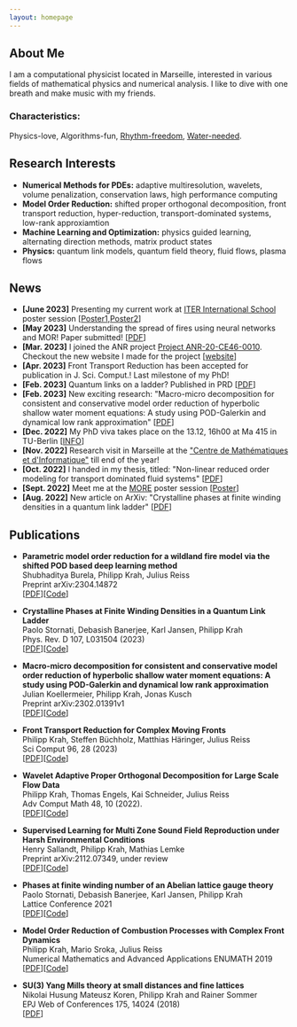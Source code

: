 ```yaml
---
layout: homepage
---
```


## About Me
I am a computational physicist located in Marseille, interested in various fields of mathematical physics and numerical analysis. 
I like to dive with one breath and make music with my friends.

### Characteristics: 
Physics-love, Algorithms-fun, [Rhythm-freedom](https://soundcloud.com/massesandbells), [Water-needed](https://www.tc-lichtenberg.de/aktuelles/aktivit%C3%A4ten-2021/tauchen-in-ammelshain.html).

## Research Interests

- **Numerical Methods for PDEs:** adaptive multiresolution, wavelets, volume penalization, conservation laws, high performance computing
- **Model Order Reduction:** shifted proper orthogonal decomposition, front transport reduction, hyper-reduction, transport-dominated systems, low-rank approxiamtion
- **Machine Learning and Optimization:** physics guided learning, alternating direction methods, matrix product states
- **Physics:** quantum link models, quantum field theory, fluid flows, plasma flows

## News

- **[June 2023]** Presenting my current work at [ITER International School](https://iis2023.sciencesconf.org/) poster session [[Poster1](https://Philipp137.github.io/assets/poster/20230628_Poster_KrahYinBergmannNaveSchneider.pdf),[Poster2](https://Philipp137.github.io/assets/poster/20230628_Poster_KoellermeierKrah.pdf)]
- **[May 2023]** Understanding the spread of fires using neural networks and MOR! Paper submitted! [[PDF](https://arxiv.org/pdf/2304.14872.pdf)]
- **[Mar. 2023]** I joined the ANR project [Project ANR-20-CE46-0010](https://anr.fr/Projet-ANR-20-CE46-0010). Checkout the new website I made for the project [[website](https://characteristicmappingmethod.github.io/)]
- **[Apr. 2023]** Front Transport Reduction has been accepted for publication in J. Sci. Comput.! Last milestone of my PhD!
- **[Feb. 2023]** Quantum links on a ladder? Published in PRD [[PDF](https://journals.aps.org/prd/pdf/10.1103/PhysRevD.107.L031504)]
- **[Feb. 2023]** New exciting research: "Macro-micro decomposition for consistent and conservative model order reduction of hyperbolic shallow water moment equations: A study using POD-Galerkin and dynamical low rank approximation" [[PDF](https://arxiv.org/pdf/2302.01391.pdf)] 
- **[Dec. 2022]** My PhD viva takes place on the 13.12, 16h00 at Ma 415 in TU-Berlin [[INFO](https://Philipp137.github.io/assets/other/invite_PhD_Krah.pdf)]
- **[Nov. 2022]** Research visit in Marseille at the ["Centre de Mathématiques et d'Informatique"](http://www.i2m.univ-amu.fr/en/home/) till end of the year!
- **[Oct. 2022]** I handed in my thesis, titled: "Non-linear reduced order modeling for transport dominated fluid systems" [[PDF](https://api-depositonce.tu-berlin.de/server/api/core/bitstreams/ed4a9828-2563-442a-8062-84f7989975ce/content)]
- **[Sept. 2022]** Meet me at the [MORE](https://more.sciencesconf.org) poster session [[Poster](https://Philipp137.github.io/assets/poster/Poster_KoellermeierKrahKusch.pdf)]
- **[Aug. 2022]** New article on ArXiv: "Crystalline phases at finite winding densities in a quantum link ladder" [[PDF](https://arxiv.org/pdf/2208.01964.pdf)] 

## Publications

- **Parametric model order reduction for a wildland fire model via the shifted POD based deep learning method**
  <br>
  Shubhaditya Burela, Philipp Krah, Julius Reiss
  <br>
  Preprint arXiv:2304.14872
  <br>
  [[PDF](https://arxiv.org/abs/2304.14872)][[Code](https://github.com/MOR-transport/sPOD-NN-paper)]


- **Crystalline Phases at Finite Winding Densities in a Quantum Link Ladder**
  <br>
  Paolo Stornati, Debasish Banerjee, Karl Jansen, Philipp Krah
  <br>
  Phys. Rev. D 107, L031504 (2023)
  <br>
  [[PDF](https://journals.aps.org/prd/pdf/10.1103/PhysRevD.107.L031504)][[Code](https://github.com/Philipp137/SquareIce)]

- **Macro-micro decomposition for consistent and conservative model order reduction of hyperbolic shallow water moment equations: A study using POD-Galerkin and dynamical low rank approximation**
  <br>
  Julian Koellermeier, Philipp Krah, Jonas Kusch
  <br>
  Preprint arXiv:2302.01391v1
  <br>
  [[PDF](https://arxiv.org/abs/2302.01391)][[Code](https://github.com/JonasKu/Publication-Split-conservative-model-order-reduction-for-hyperbolic-shallow-water-moment-equations)]

- **Front Transport Reduction for Complex Moving Fronts**
  <br>
  Philipp Krah, Steffen Büchholz, Matthias Häringer, Julius Reiss
  <br>
   Sci Comput 96, 28 (2023)
  <br>
  [[PDF](https://rdcu.be/ddHh4)][[Code](https://github.com/MOR-transport/FrontTransportReduction)] 

- **Wavelet Adaptive Proper Orthogonal Decomposition for Large Scale Flow Data**
  <br>
  Philipp Krah, Thomas Engels, Kai Schneider, Julius Reiss
  <br>
  Adv Comput Math 48, 10 (2022).
  <br>
  [[PDF](https://link.springer.com/content/pdf/10.1007/s10444-021-09922-2.pdf)][[Code](https://github.com/adaptive-cfd/WABBIT)] 

- **Supervised Learning for Multi Zone Sound Field Reproduction under Harsh Environmental Conditions**
  <br>
  Henry Sallandt, Philipp Krah, Mathias Lemke
  <br>
  Preprint arXiv:2112.07349, under review
  <br>
  [[PDF](https://arxiv.org/pdf/2112.07349.pdf)][[Code](https://github.com/henrysallandt/Supervised-Learning-for-Multi-Zone-Sound-Field-Reproduction-under-Harsh-Environmental-Conditions/)]

- **Phases at finite winding number of an Abelian lattice gauge theory**
  <br>
  Paolo Stornati, Debasish Banerjee, Karl Jansen, Philipp Krah
  <br>
  Lattice Conference 2021
  <br>
  [[PDF](https://arxiv.org/pdf/2111.09364.pdf)][[Code](https://github.com/Philipp137/SquareIce)]

- **Model Order Reduction of Combustion Processes with Complex Front Dynamics**
  <br>
  Philipp Krah, Mario Sroka, Julius Reiss
  <br>
  Numerical Mathematics and Advanced Applications ENUMATH 2019
  <br>
  [[PDF](https://link.springer.com/content/pdf/10.1007/978-3-030-55874-1_79.pdf)][[Code](https://github.com/Philipp137/FrontTransportReduction)] 

- **SU(3) Yang Mills theory at small distances and fine lattices**
  <br>
  Nikolai Husung Mateusz Koren, Philipp Krah and Rainer Sommer
  <br>
  EPJ Web of Conferences 175, 14024 (2018)
  <br>
  [[PDF](https://www.epj-conferences.org/articles/epjconf/pdf/2018/10/epjconf_lattice2018_14024.pdf)]

